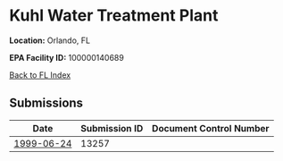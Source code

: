 # Kuhl Water Treatment Plant

**Location:** Orlando, FL

**EPA Facility ID:** 100000140689

[Back to FL Index](../../index.md)

## Submissions

| Date | Submission ID | Document Control Number |
|------|--------------|-------------------------|
| [1999-06-24](submissions/13257.md) | 13257 |  |
